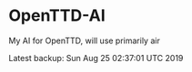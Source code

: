 # OpenTTD-AI
My AI for OpenTTD, will use primarily air

Latest backup: Sun Aug 25 02:37:01 UTC 2019
